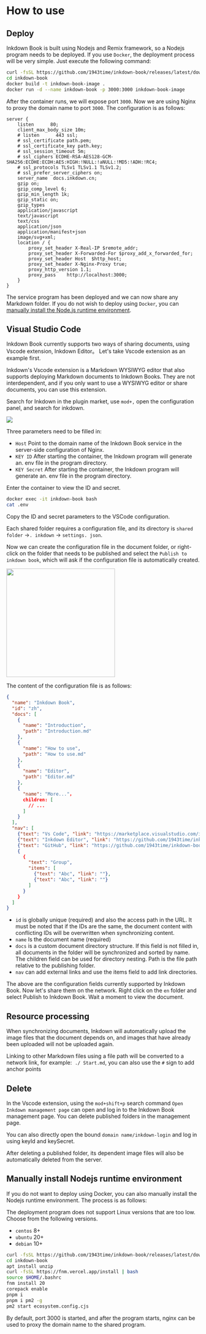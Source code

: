 # How to use

## Deploy

Inkdown Book is built using Nodejs and Remix framework, so a Nodejs program needs to be deployed. If you use `Docker`, the deployment process will be very simple. Just execute the following command:

```sh
curl -fsSL https://github.com/1943time/inkdown-book/releases/latest/download/install.sh | bash
cd inkdown-book
docker build -t inkdown-book-image .
docker run -d --name inkdown-book -p 3000:3000 inkdown-book-image
```

After the container runs, we will expose port `3000`. Now we are using Nginx to proxy the domain name to port `3000`. The configuration is as follows:

```nginx
server {
    listen      80;
    client_max_body_size 10m;
    # listen      443 ssl;
    # ssl_certificate path.pem;
    # ssl_certificate_key path.key;
    # ssl_session_timeout 5m;
    # ssl_ciphers ECDHE-RSA-AES128-GCM-SHA256:ECDHE:ECDH:AES:HIGH:!NULL:!aNULL:!MD5:!ADH:!RC4;
    # ssl_protocols TLSv1 TLSv1.1 TLSv1.2;
    # ssl_prefer_server_ciphers on;
    server_name  docs.inkdown.cn;
    gzip on;
    gzip_comp_level 6;
    gzip_min_length 1k;
    gzip_static on;
    gzip_types
    application/javascript
    text/javascript
    text/css
    application/json
    application/manifest+json
    image/svg+xml;
    location / {
        proxy_set_header X-Real-IP $remote_addr;
        proxy_set_header X-Forwarded-For $proxy_add_x_forwarded_for;
        proxy_set_header Host  $http_host;
        proxy_set_header X-Nginx-Proxy true;
        proxy_http_version 1.1;
        proxy_pass    http://localhost:3000;
    }
}
```

The service program has been deployed and we can now share any Markdown folder. If you do not wish to deploy using `Docker`, you can [manually install the Node.js runtime environment](#manually-install-nodejs-runtime-environment).

## Visual Studio Code

Inkdown Book currently supports two ways of sharing documents, using Vscode extension, Inkdown Editor。 Let's take Vscode extension as an example first.

Inkdown's Vscode extension is a Markdown WYSIWYG editor that also supports deploying Markdown documents to Inkdown Books. They are not interdependent, and if you only want to use a WYSIWYG editor or share documents, you can use this extension.

Search for Inkdown in the plugin market, use `mod+,` open the configuration panel, and search for inkdown.

![](../.images/w78IJpceOV1VJ.png)

Three parameters need to be filled in:

- `Host` Point to the domain name of the Inkdown Book service in the server-side configuration of Nginx.
- `KEY ID` After starting the container, the Inkdown program will generate an. env file in the program directory.
- `KEY Secret` After starting the container, the Inkdown program will generate an. env file in the program directory.

Enter the container to view the ID and secret.

```sh
docker exec -it inkdown-book bash
cat .env
```

Copy the ID and secret parameters to the VSCode configuration.

Each shared folder requires a configuration file, and its directory is `shared folder` ->`. inkdown` -> `settings. json`.

Now we can create the configuration file in the document folder, or right-click on the folder that needs to be published and select the `Publish to inkdown book`, which will ask if the configuration file is automatically created.

<img src="../.images/ATumD1fYPOx0NGV.png" alt="" height="283" />

The content of the configuration file is as follows:

```json
{
  "name": "Inkdown Book",
  "id": "zh",
  "docs": [
    {
      "name": "Introduction",
      "path": "Introduction.md"
    },
    {
      "name": "How to use",
      "path": "How to use.md"
    },
    {
      "name": "Editor",
      "path": "Editor.md"
    },
    {
      "name": "More..."，
      children: [
        // ...
      ]
    }
  ],
  "nav": [
    {"text": "Vs Code", "link": "https://marketplace.visualstudio.com/items?itemName=1943time.inkdown"},
    {"text": "Inkdown Editor", "link": "https://github.com/1943time/inkdown"},
    {"text": "GitHub", "link": "https://github.com/1943time/inkdown-book"},
    {
      {
        "text": "Group", 
        "items": [
          {"text": "Abc", "link": ""},
          {"text": "Abc", "link": ""}
        ]
      }
    }
  ]
}
```

- `id` is globally unique (required) and also the access path in the URL. It must be noted that if the IDs are the same, the document content with conflicting IDs will be overwritten when synchronizing content.
- `name` Is the document name (required)
- `docs` is a custom document directory structure. If this field is not filled in, all documents in the folder will be synchronized and sorted by name. The children field can be used for directory nesting. Path is the file path relative to the publishing folder.
- `nav` can add external links and use the items field to add link directories.

The above are the configuration fields currently supported by Inkdown Book. Now let's share them on the network. Right click on the `en` folder and select Publish to Inkdown Book. Wait a moment to view the document.

## Resource processing

When synchronizing documents, Inkdown will automatically upload the image files that the document depends on, and images that have already been uploaded will not be uploaded again.

Linking to other Markdown files using a file path will be converted to a network link, for example:  `./ Start.md`, you can also use the `#` sign to add anchor points

## Delete

In the Vscode extension, using the `mod+shift+p` search command `Open Inkdown management page` can open and log in to the Inkdown Book management page. You can delete published folders in the management page.

You can also directly open the bound `domain name/inkdown-login` and log in using keyId and keySecret.

After deleting a published folder, its dependent image files will also be automatically deleted from the server.

## Manually install Nodejs runtime environment

If you do not want to deploy using Docker, you can also manually install the Nodejs runtime environment. The process is as follows:

The deployment program does not support Linux versions that are too low. Choose from the following versions.

- `centos` 8+
- `ubuntu` 20+
- `debian` 10+

```sh
curl -fsSL https://github.com/1943time/inkdown-book/releases/latest/download/install.sh | bash
cd inkdown-book
apt install unzip
curl -fsSL https://fnm.vercel.app/install | bash
source $HOME/.bashrc
fnm install 20
corepack enable
pnpm i
pnpm i pm2 -g
pm2 start ecosystem.config.cjs
```

By default, port 3000 is started, and after the program starts, nginx can be used to proxy the domain name to the shared program.
